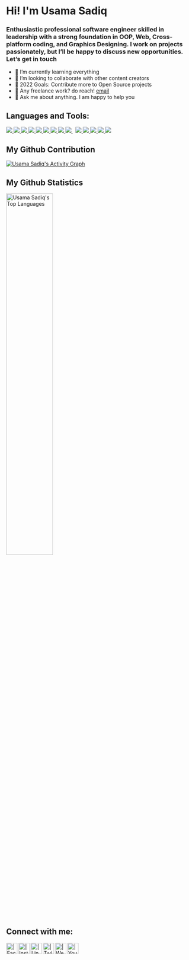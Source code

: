 # Hi! I'm Usama Sadiq 

### Enthusiastic professional software engineer skilled in leadership with a strong foundation in OOP, Web, Cross-platform coding, and Graphics Designing. I work on projects passionately, but I’ll be happy to discuss new opportunities. Let’s get in touch

- 🌱 I’m currently learning everything
- 👯 I’m looking to collaborate with other content creators
- 🥅 2022 Goals: Contribute more to Open Source projects
- 💼 Any freelance work? do reach! [email](mailto:usamasadiq163@gmail.com)
- 💬 Ask me about anything. I am happy to help you

## Languages and Tools:

<p align="left"> 
    <a href="https://flutter.dev/" target="_blank"> <img src="https://img.icons8.com/color/48/000000/flutter.png"/> </a> 
    <a href="https://firebase.google.com/" target="_blank"> <img src="https://img.icons8.com/color/48/000000/firebase.png"/> </a> 
    <a href="https://www.w3.org/html/" target="_blank"> <img src="https://img.icons8.com/color/48/000000/html-5.png"/> </a> 
    <a href="https://www.w3schools.com/css/" target="_blank"> <img src="https://img.icons8.com/color/48/000000/css3.png"/> </a> 
    <a href="https://getbootstrap.com" target="_blank"> <img src="https://img.icons8.com/color/48/000000/bootstrap.png"/> </a> 
    <a href="https://developer.mozilla.org/en-US/docs/Web/JavaScript" target="_blank"> <img src="https://img.icons8.com/color/48/000000/javascript.png"/> </a>
    <a href="https://www.python.org" target="_blank"> <img src="https://img.icons8.com/color/48/000000/python.png"/> </a> 
    <a href="https://www.cplusplus.com/" target="_blank"> <img src="https://img.icons8.com/color/48/000000/c-plus-plus-logo.png"/> </a> 
    <a style="padding-right:8px;" href="https://www.mysql.com/" target="_blank"> <img src="https://img.icons8.com/fluent/50/000000/mysql-logo.png"/> </a>
    <a href="https://git-scm.com/" target="_blank"> <img src="https://img.icons8.com/color/48/000000/git.png"/> </a> 
    <a href="https://visualstudio.microsoft.com/" target="_blank"> <img src="https://img.icons8.com/fluency/48/000000/visual-studio.png"/> </a> 
    <a href="https://code.visualstudio.com/" target="_blank"> <img src="https://img.icons8.com/fluency/48/000000/visual-studio-code-2019.png"/> </a> 
    <a href="https://developer.android.com/studio" target="_blank"> <img src="https://img.icons8.com/color/48/000000/android-studio--v3.png"/> </a> 
    <a href="https://www.mathworks.com/" target="_blank"> <img src="https://img.icons8.com/fluency/48/000000/matlab.png"/> </a> 
    </p>

## My Github Contribution

<a href="https://github.com/chusamasadiq/github-readme-activity-graph"><img alt="Usama Sadiq's Activity Graph" src="https://activity-graph.herokuapp.com/graph?username=chusamasadiq&bg_color=0D1117&color=5BCDEC&line=5BCDEC&point=FFFFFF&hide_border=true" /></a>

## My Github Statistics

<a href="https://github.com/chusamasadiq/github-readme-stats">
<a href="https://github.com/chusamasadiq/github-readme-stats"><img  width=50% alt="Usama Sadiq's Top Languages" src="https://github-readme-stats.vercel.app/api/top-langs/?username=chusamasadiq&langs_count=8&count_private=true&layout=compact&theme=react&hide_border=true&bg_color=0D1117"  /></a>


## Connect with me:

[<img align="left" alt=" | Facebook" width="30px" src="https://img.icons8.com/fluent/48/000000/facebook-new.png" />][facebook]
[<img align="left" alt=" | Instagram" width="30px" src="https://img.icons8.com/fluent/48/000000/instagram-new.png" />][instagram]
[<img align="left" alt=" | LinkedIn" width="30px" src="https://img.icons8.com/fluent/48/000000/linkedin.png" />][linkedin]
[<img align="left" alt=" | Twitter" width="30px" src="https://img.icons8.com/fluent/48/000000/twitter.png" />][twitter]
[<img align="left" alt=" | Website" width="30px" src="https://img.icons8.com/fluent/48/000000/www.png" />][website]
[<img align="left" alt=" | YouTube" width="30px" src="https://img.icons8.com/color/48/000000/youtube-play.png" />][youtube]



[facebook]:  https://www.facebook.com/mianusamasadiq
[instagram]: https://www.instagram.com/ch.usamasadiq/
[linkedin]:  https://www.linkedin.com/in/chusamasadiq/
[twitter]:   https://twitter.com/MianUsamaSadiq
[website]:   https://usamasadiq.engineer/
[youtube]:   https://www.youtube.com/channel/UCQTcyzcyVgruoTWul6QEUyA


